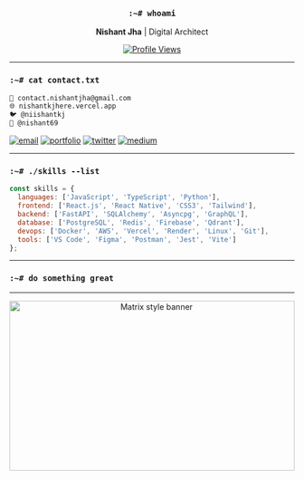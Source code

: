 <div align="center">
  
### `:~# whoami`
**Nishant Jha** | Digital Architect

[![Profile Views](https://komarev.com/ghpvc/?username=thestonedape&label=Profile%20views&color=000000&style=flat-square&labelColor=000000)](https://github.com/thestonedape)

</div>

---

### `:~# cat contact.txt`
```bash
📧 contact.nishantjha@gmail.com
🌐 nishantkjhere.vercel.app
🐦 @niishantkj
📝 @nishant69
```

<p align="left">
<a href="mailto:contact.nishantjha@gmail.com"><img src="https://img.shields.io/badge/Email-000000?style=flat-square&logo=gmail&logoColor=white" alt="email"/></a>
<a href="https://nishantkjhere.vercel.app/"><img src="https://img.shields.io/badge/Portfolio-000000?style=flat-square&logo=netlify&logoColor=white" alt="portfolio"/></a>
<a href="https://twitter.com/niishantkj"><img src="https://img.shields.io/badge/Twitter-000000?style=flat-square&logo=twitter&logoColor=white" alt="twitter"/></a>
<a href="https://medium.com/@nishant69"><img src="https://img.shields.io/badge/Medium-000000?style=flat-square&logo=medium&logoColor=white" alt="medium"/></a>
</p>

---

### `:~# ./skills --list`
```javascript
const skills = {
  languages: ['JavaScript', 'TypeScript', 'Python'],
  frontend: ['React.js', 'React Native', 'CSS3', 'Tailwind'],
  backend: ['FastAPI', 'SQLAlchemy', 'Asyncpg', 'GraphQL'],
  database: ['PostgreSQL', 'Redis', 'Firebase', 'Qdrant'],
  devops: ['Docker', 'AWS', 'Vercel', 'Render', 'Linux', 'Git'],
  tools: ['VS Code', 'Figma', 'Postman', 'Jest', 'Vite']
};
```

---

### `:~# do something great`

---

<div align="center">
  
<img src="https://images.unsplash.com/photo-1505925456693-124134d66749?w=400&auto=format&fit=crop&q=60&ixlib=rb-4.1.0&ixid=M3wxMjA3fDB8MHxzZWFyY2h8MjM4fHxkbyUyMHNvbWV0aGluZyUyMGdyZWF0fGVufDB8MHwwfHx8MA%3D%3D" width="100%" height="300" style="object-fit: cover; object-position: center;" alt="Matrix style banner"/>

</div>
